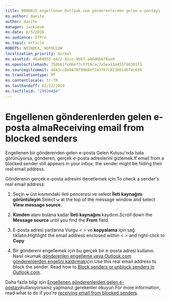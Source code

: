 ```yaml
---
title: 8000015 engellenen Outlook.com gönderenlerden gelen e-postayı
ms.author: daeite
author: daeite
manager: jackiesm
ms.date: 6/5/2018
ms.audience: ITPro
ms.topic: article
ROBOTS: NOINDEX, NOFOLLOW
localization_priority: Normal
ms.assetid: 46a04853-e422-41cc-9bb7-a46d6b6f8aa0
ms.openlocfilehash: f58b61fc6bef7cf759cac7a5ea13a455f80301f3
ms.sourcegitcommit: dd43cc0a9470f98b8ef2a3787c823801d674c666
ms.translationtype: MT
ms.contentlocale: tr-TR
ms.lasthandoff: 02/12/2019
ms.locfileid: "29920434"
---
```

# <a name="receiving-email-from-blocked-senders"></a><span data-ttu-id="80a7a-102">Engellenen gönderenlerden gelen e-posta alma</span><span class="sxs-lookup"><span data-stu-id="80a7a-102">Receiving email from blocked senders</span></span>

<span data-ttu-id="80a7a-103">Engellenen bir gönderenden gelen e-posta Gelen Kutusu'nda hala görünüyorsa, gönderen, gerçek e-posta adreslerini gizlemek.</span><span class="sxs-lookup"><span data-stu-id="80a7a-103">If email from a blocked sender still appears in your inbox, the sender might be hiding their real email address.</span></span>
  
<span data-ttu-id="80a7a-104">Gönderenin gerçek e-posta adresini denetlemek için:</span><span class="sxs-lookup"><span data-stu-id="80a7a-104">To check a sender's real email address:</span></span>
  
1. <span data-ttu-id="80a7a-105">Seçin ![daha fazla eylem](media/11884972-7ebb-4afe-8b50-63efefb7cca8.png) üst kısmındaki ileti penceresi ve select **İleti kaynağını görüntüleyin**.</span><span class="sxs-lookup"><span data-stu-id="80a7a-105">Select ![More actions](media/11884972-7ebb-4afe-8b50-63efefb7cca8.png) at the top of the message window and select **View message source**.</span></span>
    
2. <span data-ttu-id="80a7a-106">**Kimden** alanı bulana kadar **İleti kaynağını** kaydırın.</span><span class="sxs-lookup"><span data-stu-id="80a7a-106">Scroll down the **Message source** until you find the **From** field.</span></span> 
    
3. <span data-ttu-id="80a7a-107">E-posta adresi yanlarına Vurgu \< \> ve **kopyalama** için sağ tıklatın.</span><span class="sxs-lookup"><span data-stu-id="80a7a-107">Highlight the email address enclosed within \< \> and right-click to **Copy**</span></span>
    
4. <span data-ttu-id="80a7a-p101">Bir göndereni engellemek için bu gerçek bir e-posta adresi kullanın. Nasıl okumak [gönderenleri engelleme veya Outlook.com gönderenlerden engelini kaldırmak](https://support.office.com/article/afba1c94-77bb-4f50-8b85-057cf52f4d5e.aspx)için.</span><span class="sxs-lookup"><span data-stu-id="80a7a-p101">Use this real email address to block the sender. Read how to [Block senders or unblock senders in Outlook.com](https://support.office.com/article/afba1c94-77bb-4f50-8b85-057cf52f4d5e.aspx).</span></span>
    
<span data-ttu-id="80a7a-110">Daha fazla bilgi için [Engellenen gönderenlerden gelen e-postayı](https://go.microsoft.com/fwlink/p/?linkid=2002011&amp;clcid=0x409)kullanıyorsanız yapmanız gerekenler okuyun.</span><span class="sxs-lookup"><span data-stu-id="80a7a-110">For more information, read what to do if you're [receiving email from blocked senders](https://go.microsoft.com/fwlink/p/?linkid=2002011&amp;clcid=0x409).</span></span>
  

